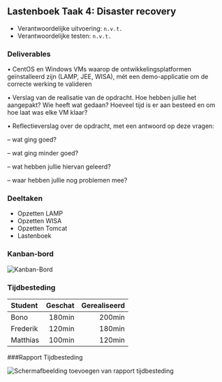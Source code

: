 
## Lastenboek Taak 4: Disaster recovery

* Verantwoordelijke uitvoering: `n.v.t.`
* Verantwoordelijke testen: `n.v.t.`

### Deliverables


• CentOS en Windows VMs waarop de ontwikkelingsplatformen geïnstalleerd zijn (LAMP, JEE, WISA), mét een
demo-applicatie om de correcte werking te valideren

• Verslag van de realisatie van de opdracht. Hoe hebben jullie het aangepakt? Wie heeft wat gedaan? Hoeveel tijd
is er aan besteed en om hoe laat was elke VM klaar?

• Reflectieverslag over de opdracht, met een antwoord op deze vragen:

  – wat ging goed?
  
  – wat ging minder goed?
  
  – wat hebben jullie hiervan geleerd?
  
  – waar hebben jullie nog problemen mee?



### Deeltaken

* Opzetten LAMP
* Opzetten WISA
* Opzetten Tomcat
* Lastenboek

### Kanban-bord

![Kanban-Bord](http://i.imgur.com/l8Lfo3t.jpg)

### Tijdbesteding

| Student  | Geschat | Gerealiseerd |
| :---     |    ---: |         ---: |
| Bono  |    180min     |       200min       |
| Frederik |    120min     |       180min       |
| Matthias |    100min     |       120min       |


###Rapport Tijdbesteding

![Schermafbeelding toevoegen van rapport tijdbesteding]()

